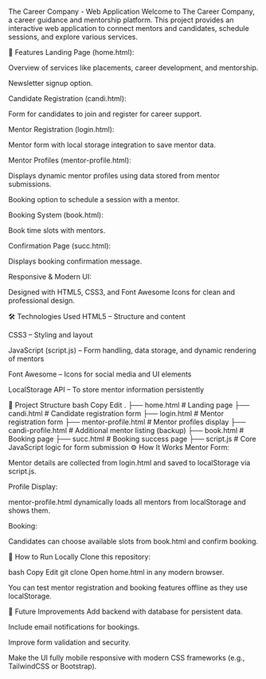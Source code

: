 The Career Company - Web Application
Welcome to The Career Company, a career guidance and mentorship platform. This project provides an interactive web application to connect mentors and candidates, schedule sessions, and explore various services.

🚀 Features
Landing Page (home.html):

Overview of services like placements, career development, and mentorship.

Newsletter signup option.

Candidate Registration (candi.html):

Form for candidates to join and register for career support.

Mentor Registration (login.html):

Mentor form with local storage integration to save mentor data.

Mentor Profiles (mentor-profile.html):

Displays dynamic mentor profiles using data stored from mentor submissions.

Booking option to schedule a session with a mentor.

Booking System (book.html):

Book time slots with mentors.

Confirmation Page (succ.html):

Displays booking confirmation message.

Responsive & Modern UI:

Designed with HTML5, CSS3, and Font Awesome Icons for clean and professional design.

🛠️ Technologies Used
HTML5 – Structure and content

CSS3 – Styling and layout

JavaScript (script.js) – Form handling, data storage, and dynamic rendering of mentors

Font Awesome – Icons for social media and UI elements

LocalStorage API – To store mentor information persistently

📂 Project Structure
bash
Copy
Edit
.
├── home.html              # Landing page
├── candi.html             # Candidate registration form
├── login.html             # Mentor registration form
├── mentor-profile.html    # Mentor profiles display
├── candi-profile.html     # Additional mentor listing (backup)
├── book.html              # Booking page
├── succ.html              # Booking success page
├── script.js              # Core JavaScript logic for form submission
⚙️ How It Works
Mentor Form:

Mentor details are collected from login.html and saved to localStorage via script.js.

Profile Display:

mentor-profile.html dynamically loads all mentors from localStorage and shows them.

Booking:

Candidates can choose available slots from book.html and confirm booking.

🔧 How to Run Locally
Clone this repository:

bash
Copy
Edit
git clone <your-repo-url>
Open home.html in any modern browser.

You can test mentor registration and booking features offline as they use localStorage.

🌟 Future Improvements
Add backend with database for persistent data.

Include email notifications for bookings.

Improve form validation and security.

Make the UI fully mobile responsive with modern CSS frameworks (e.g., TailwindCSS or Bootstrap).
